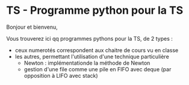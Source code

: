 # TS - Programme python pour la TS
Bonjour et bienvenu,

Vous trouverez ici qq programmes pythons pour la TS, de 2 types :
- ceux numerotés correspondent aux chaitre de cours vu en classe
- les autres, permettant l'utilisation d'une technique particulière
     - Newton : implémentationde la méthode de Newton
     - gestion d'une file comme une pile en FIFO avec deque (par opposition à LIFO avec stack) 


